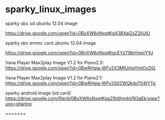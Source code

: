 # sparky_linux_images

sparky sbc sd ubuntu 12.04 image

https://drive.google.com/open?id=0BxXW6oNxptKgX3BXalZsZ2liUlU

sparky sbc emmc card ubuntu 12.04 image

https://drive.google.com/open?id=0BxXW6oNxptKgcEYzTlBpYmpjY1U

Vana Player Max2play Image V1.2 for Piano2.0: 
https://drive.google.com/open?id=0BwRHgia-WFv2X3MtUjhpYmtOcDQ

Vana Player Max2play Image V1.2 for Piano2.1: 
https://drive.google.com/open?id=0BwRHgia-WFv2S0ZWQkdoT04tYTg


sparky android image (sd card)
https://drive.google.com/file/d/0BxXW6oNxptKga25tdjhmbVN3aEk/view?usp=sharing  

=======

